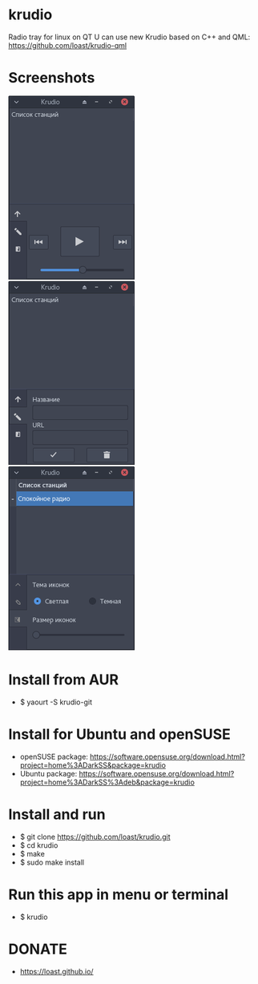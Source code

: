 # krudio
Radio tray for linux on QT
U can use new Krudio based on C++ and QML:
https://github.com/loast/krudio-qml

# Screenshots
![Screenshot](screenshots/play.png)
![Screenshot](screenshots/add.png)
![Screenshot](screenshots/theme.png)

# Install from AUR
- $ yaourt -S krudio-git

# Install for Ubuntu and openSUSE
- openSUSE package: https://software.opensuse.org/download.html?project=home%3ADarkSS&package=krudio
- Ubuntu package: https://software.opensuse.org/download.html?project=home%3ADarkSS%3Adeb&package=krudio

# Install and run
- $ git clone https://github.com/loast/krudio.git
- $ cd krudio
- $ make
- $ sudo make install

# Run this app in menu or terminal
- $ krudio

# DONATE
- https://loast.github.io/
